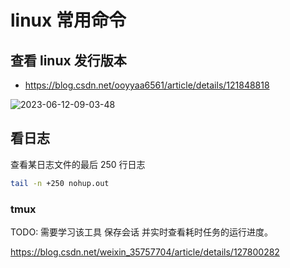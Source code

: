 # linux 常用命令

## 查看 linux 发行版本

- https://blog.csdn.net/ooyyaa6561/article/details/121848818

![2023-06-12-09-03-48](https://gh-img-store.ruan-cat.com/img/2023-06-12-09-03-48.png)

## 看日志

查看某日志文件的最后 250 行日志

```bash
tail -n +250 nohup.out
```

### tmux

TODO: 需要学习该工具 保存会话 并实时查看耗时任务的运行进度。

https://blog.csdn.net/weixin_35757704/article/details/127800282
